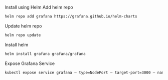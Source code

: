 Install using Helm
Add helm repo
```bash
helm repo add grafana https://grafana.github.io/helm-charts
```

Update helm repo
```bash
helm repo update
```

Install helm
```bash
helm install grafana grafana/grafana
```

Expose Grafana Service
```bash
kubectl expose service grafana — type=NodePort — target-port=3000 — name=grafana-ext
```

